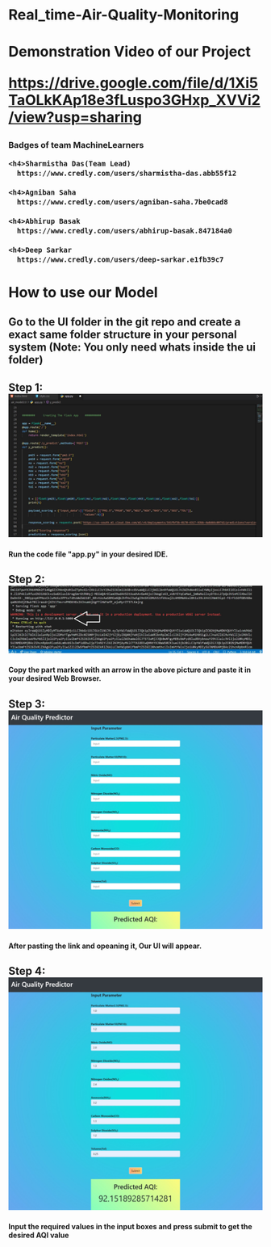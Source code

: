 # Real_time-Air-Quality-Monitoring

<h1> Demonstration Video of our Project
  
  https://drive.google.com/file/d/1Xi5TaOLkKAp18e3fLuspo3GHxp_XVVi2/view?usp=sharing

  <h3>Badges of team MachineLearners
  
    <h4>Sharmistha Das(Team Lead)
      https://www.credly.com/users/sharmistha-das.abb55f12
      
    <h4>Agniban Saha
      https://www.credly.com/users/agniban-saha.7be0cad8
      
    <h4>Abhirup Basak
      https://www.credly.com/users/abhirup-basak.847184a0
      
    <h4>Deep Sarkar
      https://www.credly.com/users/deep-sarkar.e1fb39c7
  
  
  <h1> How to use our Model

<h2> Go to the UI folder in the git repo and create a exact same folder structure in your personal system (Note: You only need whats inside the ui folder)
  
<h2>Step 1:
  
<img src = "Procedure/step1 ss.jpg">
  
 <h4> Run the code file "app.py" in your desired IDE.

   
<h2> Step 2:
  
  <img src = "Procedure/step2 ss.jpg">
  
  <h4> Copy the part marked with an arrow in the above picture and paste it in your desired Web Browser.
    
<h2> Step 3:
  
  <img src = "Procedure/step3 ss.jpeg">
  
  <h4> After pasting the link and opeaning it, Our UI will appear.
    
<h2> Step 4:
  
  <img src = "Procedure/step4 ss.jpeg">
  
  <h4> Input the required values in the input boxes and press submit to get the desired AQI value
